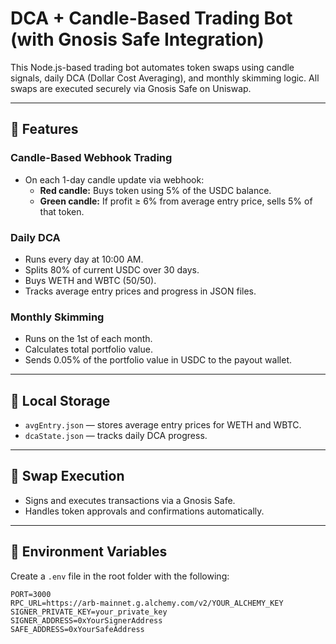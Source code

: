# DCA + Candle-Based Trading Bot (with Gnosis Safe Integration)

This Node.js-based trading bot automates token swaps using candle signals, daily DCA (Dollar Cost Averaging), and monthly skimming logic. All swaps are executed securely via Gnosis Safe on Uniswap.

---

## 🔧 Features

### Candle-Based Webhook Trading

- On each 1-day candle update via webhook:
  - **Red candle:** Buys token using 5% of the USDC balance.
  - **Green candle:** If profit ≥ 6% from average entry price, sells 5% of that token.

### Daily DCA

- Runs every day at 10:00 AM.
- Splits 80% of current USDC over 30 days.
- Buys WETH and WBTC (50/50).
- Tracks average entry prices and progress in JSON files.

### Monthly Skimming

- Runs on the 1st of each month.
- Calculates total portfolio value.
- Sends 0.05% of the portfolio value in USDC to the payout wallet.

---

## 💾 Local Storage

- `avgEntry.json` — stores average entry prices for WETH and WBTC.
- `dcaState.json` — tracks daily DCA progress.

---

## 🔄 Swap Execution

- Signs and executes transactions via a Gnosis Safe.
- Handles token approvals and confirmations automatically.

---

## 📁 Environment Variables

Create a `.env` file in the root folder with the following:

```env
PORT=3000
RPC_URL=https://arb-mainnet.g.alchemy.com/v2/YOUR_ALCHEMY_KEY
SIGNER_PRIVATE_KEY=your_private_key
SIGNER_ADDRESS=0xYourSignerAddress
SAFE_ADDRESS=0xYourSafeAddress
